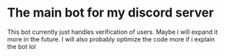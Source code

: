 # The main bot for my discord server

This bot currently just handles verification of users. Maybe i will expand it more in the future.
I will also probably optimize the code more if i explain the bot lol

